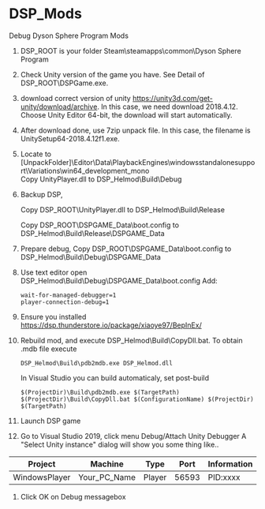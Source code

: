 # DSP_Mods
Debug Dyson Sphere Program Mods

1. DSP_ROOT is your folder Steam\steamapps\common\Dyson Sphere Program
1. Check Unity version of the game you have.
    See Detail of DSP_ROOT\DSPGame.exe.
1. download correct version of unity https://unity3d.com/get-unity/download/archive.
    In this case, we need download 2018.4.12. Choose Unity Editor 64-bit, the download will start automatically.
1. After download done, use 7zip unpack file.
    In this case, the filename is UnitySetup64-2018.4.12f1.exe.
1. Locate to [UnpackFolder]\Editor\Data\PlaybackEngines\windowsstandalonesupport\Variations\win64_development_mono\
    Copy UnityPlayer.dll to DSP_Helmod\Build\Debug
1. Backup DSP,
    
    Copy DSP_ROOT\UnityPlayer.dll to DSP_Helmod\Build\Release

    Copy DSP_ROOT\DSPGAME_Data\boot.config to DSP_Helmod\Build\Release\DSPGAME_Data
1. Prepare debug, Copy DSP_ROOT\DSPGAME_Data\boot.config to DSP_Helmod\Build\Debug\DSPGAME_Data
1. Use text editor open DSP_Helmod\Build\Debug\DSPGAME_Data\boot.config
    Add:
    ```
    wait-for-managed-debugger=1
    player-connection-debug=1
    ```
1. Ensure you installed https://dsp.thunderstore.io/package/xiaoye97/BepInEx/
1. Rebuild mod, and execute DSP_Helmod\Build\CopyDll.bat. To obtain .mdb file execute
    ```
    DSP_Helmod\Build\pdb2mdb.exe DSP_Helmod.dll
    ```
    
    In Visual Studio you can build automaticaly, set post-build
    
    ```
    $(ProjectDir)\Build\pdb2mdb.exe $(TargetPath)
    $(ProjectDir)\Build\CopyDll.bat $(ConfigurationName) $(ProjectDir) $(TargetPath) 
    ```
1. Launch DSP game
1. Go to Visual Studio 2019, click menu Debug/Attach Unity Debugger
A "Select Unity instance" dialog will show you some thing like..

| Project       | Machine      | Type   | Port  | Information |
| ------------- | ------------ | ------ | ----- | ----------- |
| WindowsPlayer | Your_PC_Name | Player | 56593 | PID:xxxx    |
1. Click OK on Debug messagebox
